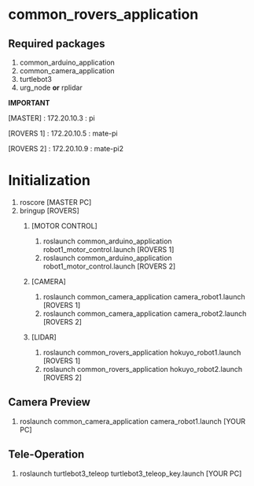 # common_rovers_application

## Required packages
1. common_arduino_application
2. common_camera_application
3. turtlebot3
4. urg_node **or** rplidar

**IMPORTANT**

[MASTER] : 172.20.10.3 : pi

[ROVERS 1] : 172.20.10.5 : mate-pi

[ROVERS 2] : 172.20.10.9 : mate-pi2

# Initialization
1. roscore [MASTER PC]
2. bringup [ROVERS]
	1. [MOTOR CONTROL]
		1. roslaunch common_arduino_application robot1_motor_control.launch [ROVERS 1]
		2. roslaunch common_arduino_application robot1_motor_control.launch [ROVERS 2]
		
	2. [CAMERA]
		1. roslaunch common_camera_application camera_robot1.launch [ROVERS 1]
		2. roslaunch common_camera_application camera_robot2.launch [ROVERS 2]
		
	3. [LIDAR]
		1. roslaunch common_rovers_application hokuyo_robot1.launch [ROVERS 1]
		2. roslaunch common_rovers_application hokuyo_robot2.launch [ROVERS 2]
	
## Camera Preview
1. roslaunch common_camera_application camera_robot1.launch [YOUR PC]

## Tele-Operation
1. roslaunch turtlebot3_teleop turtlebot3_teleop_key.launch [YOUR PC]
